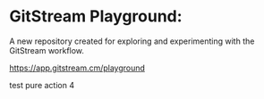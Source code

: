 # GitStream Playground:

A new repository created for exploring and experimenting with the GitStream workflow.

https://app.gitstream.cm/playground

test pure action 4